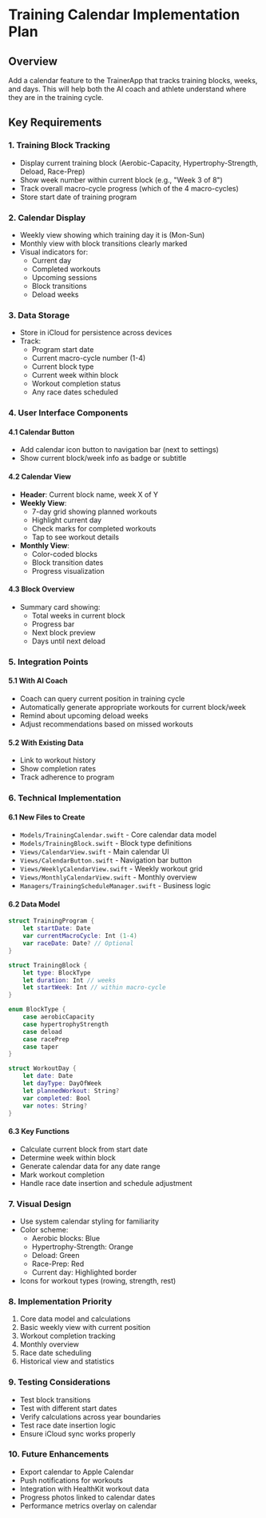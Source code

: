 # Training Calendar Implementation Plan

## Overview
Add a calendar feature to the TrainerApp that tracks training blocks, weeks, and days. This will help both the AI coach and athlete understand where they are in the training cycle.

## Key Requirements

### 1. Training Block Tracking
- Display current training block (Aerobic-Capacity, Hypertrophy-Strength, Deload, Race-Prep)
- Show week number within current block (e.g., "Week 3 of 8")
- Track overall macro-cycle progress (which of the 4 macro-cycles)
- Store start date of training program

### 2. Calendar Display
- Weekly view showing which training day it is (Mon-Sun)
- Monthly view with block transitions clearly marked
- Visual indicators for:
  - Current day
  - Completed workouts
  - Upcoming sessions
  - Block transitions
  - Deload weeks

### 3. Data Storage
- Store in iCloud for persistence across devices
- Track:
  - Program start date
  - Current macro-cycle number (1-4)
  - Current block type
  - Current week within block
  - Workout completion status
  - Any race dates scheduled

### 4. User Interface Components

#### 4.1 Calendar Button
- Add calendar icon button to navigation bar (next to settings)
- Show current block/week info as badge or subtitle

#### 4.2 Calendar View
- **Header**: Current block name, week X of Y
- **Weekly View**: 
  - 7-day grid showing planned workouts
  - Highlight current day
  - Check marks for completed workouts
  - Tap to see workout details
- **Monthly View**:
  - Color-coded blocks
  - Block transition dates
  - Progress visualization

#### 4.3 Block Overview
- Summary card showing:
  - Total weeks in current block
  - Progress bar
  - Next block preview
  - Days until next deload

### 5. Integration Points

#### 5.1 With AI Coach
- Coach can query current position in training cycle
- Automatically generate appropriate workouts for current block/week
- Remind about upcoming deload weeks
- Adjust recommendations based on missed workouts

#### 5.2 With Existing Data
- Link to workout history
- Show completion rates
- Track adherence to program

### 6. Technical Implementation

#### 6.1 New Files to Create
- `Models/TrainingCalendar.swift` - Core calendar data model
- `Models/TrainingBlock.swift` - Block type definitions
- `Views/CalendarView.swift` - Main calendar UI
- `Views/CalendarButton.swift` - Navigation bar button
- `Views/WeeklyCalendarView.swift` - Weekly workout grid
- `Views/MonthlyCalendarView.swift` - Monthly overview
- `Managers/TrainingScheduleManager.swift` - Business logic

#### 6.2 Data Model
```swift
struct TrainingProgram {
    let startDate: Date
    var currentMacroCycle: Int (1-4)
    var raceDate: Date? // Optional
}

struct TrainingBlock {
    let type: BlockType
    let duration: Int // weeks
    let startWeek: Int // within macro-cycle
}

enum BlockType {
    case aerobicCapacity
    case hypertrophyStrength  
    case deload
    case racePrep
    case taper
}

struct WorkoutDay {
    let date: Date
    let dayType: DayOfWeek
    let plannedWorkout: String?
    var completed: Bool
    var notes: String?
}
```

#### 6.3 Key Functions
- Calculate current block from start date
- Determine week within block
- Generate calendar data for any date range
- Mark workout completion
- Handle race date insertion and schedule adjustment

### 7. Visual Design
- Use system calendar styling for familiarity
- Color scheme:
  - Aerobic blocks: Blue
  - Hypertrophy-Strength: Orange
  - Deload: Green
  - Race-Prep: Red
  - Current day: Highlighted border
- Icons for workout types (rowing, strength, rest)

### 8. Implementation Priority
1. Core data model and calculations
2. Basic weekly view with current position
3. Workout completion tracking
4. Monthly overview
5. Race date scheduling
6. Historical view and statistics

### 9. Testing Considerations
- Test block transitions
- Test with different start dates
- Verify calculations across year boundaries
- Test race date insertion logic
- Ensure iCloud sync works properly

### 10. Future Enhancements
- Export calendar to Apple Calendar
- Push notifications for workouts
- Integration with HealthKit workout data
- Progress photos linked to calendar dates
- Performance metrics overlay on calendar